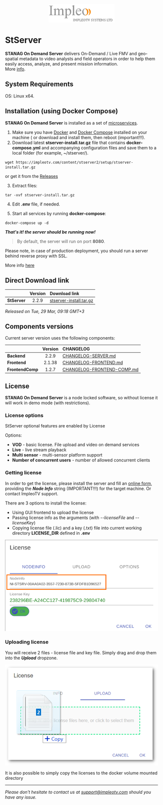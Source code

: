 
<div align="center">
  <a >
    <img src="images/impleo_logo.png" alt="Logo" >
  </a>
</div>

# StServer

**STANAG On Demand Server** delivers On-Demand / Live FMV and geo-spatial metadata to video analysts and field operators in order to help them easily access, analyze, and present mission information.  
More [info](https://impleotv.com/products/stanagondemand-server/).

## System Requirements

OS: Linux x64.

## Installation (using Docker Compose)

**STANAG On Demand Server** is installed as a set of [microservices](https://www.impleotv.com/content/stserver2/help/microservices/microsevices_overview/). 

1. Make sure you have [Docker](https://docs.docker.com/) and [Docker Compose](https://docs.docker.com/compose/install/) installed on your machine ( or download and install them, then reboot (important!!!).
2. Download latest **stserver-install.tar.gz** file that contains **docker-compose.yml** and accompanying configuration files and save them to a local folder (for example, ~/stserver/).
```
wget https://impleotv.com/content/stserver2/setup/stserver-install.tar.gz
```
or get it from the [Releases](https://github.com/impleotv/stserver-release/releases)

3. Extract files:
```
tar -xvf stserver-install.tar.gz
```

4. Edit **.env** file, if needed.

5. Start all services by running **docker-compose**:
```
docker-compose up -d
```

***That's it! the server should be running now!***

> By default, the server will run on port **8080**. 

Please note, in case of production deployment, you should run a server behind reverse proxy with SSL.

More info [here](https://stserver.impleotv.com/help/user-guide/installation/)


## Direct Download link

|          | Version             | Download link                                                           | 
|:---------|:-------------------:|:------------------------------------------------------------------------|
| **StServer** |  2.2.9 | [stserver-install.tar.gz](https://impleotv.com/content/stserver2/setup/stserver-install.tar.gz) | 

*Released on Tue, 29 Mar, 09:18 GMT+3*

## Components versions

Current server version uses the following components:  

|                  | Version             | CHANGELOG                                                          | 
|:-----------------|:-------------------:|:------------------------------------------------------------------------|
| **Backend**      |  2.2.9 | [CHANGELOG-SERVER.md](./CHANGELOG-FRONTEND.md) | 
| **Frontend**     |  2.1.38 | [CHANGELOG-FRONTEND.md](./CHANGELOG-FRONTEND.md) | 
| **FrontendComp** |  1.2.7 | [CHANGELOG-FRONTEND-COMP.md](./CHANGELOG-FRONTEND-COMP.md) | 
  

## License

**STANAG On Demand Server** is a node locked software, so without license it will work in demo mode (with restrictions). 

### License options

StServer optional features are enabled by License

Options:  

- **VOD** - basic license. File upload and video on demand services  
- **Live** - live stream playback  
- **Multi sensor** - multi-sensor platform support  
- **Number of concurrent users** - number of allowed concurrent clients  

### Getting license

In order to get the license, please install the server and fill an [online form](https://docs.google.com/forms/d/e/1FAIpQLSd_XW6bDsFce1G1cpds4gMQNlwNax0CvkWzcMbscxZ5rLaIbA/viewform), providing the ***Node Info*** string (IMPORTANT!!!) for the target machine. Or contact ImpleoTV support.

There are 3 options to install the license:  

- Using GUI frontend to upload the license
- Passing license info as the arguments (with *--licenseFile* and *--licenseKey*)
- Copying license file (.lic) and a key (.txt) file into current working directory **LICENSE_DIR** defined in **.env**

![Node Info](./images/license.png)

### Uploading license
You will receive 2 files - license file and key file. Simply drag and drop them into the ***Upload*** dropzone.

![Upload license](./images/licenseUpload.png)


It is also possible to simply copy the licenses to the docker volume mounted directory 

----  
*Please don't hesitate to contact us at support@impleotv.com should you have any issue.*